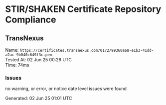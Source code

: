 # STIR/SHAKEN Certificate Repository Compliance

## TransNexus

Name: `https://certificates.transnexus.com/0172/99360a68-e1b3-41dd-a2ac-9b040c649f3c.pem`\
Tested At: 02 Jun 25 00:26 UTC\
Time: 74ms

### Issues

no warning, or error, or notice date level issues were found

Generated: 02 Jun 25 01:01 UTC